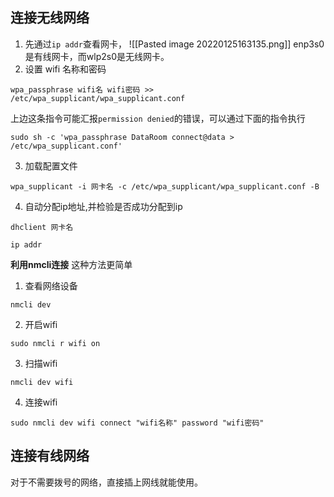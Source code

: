 ## 连接无线网络
1. 先通过`ip addr`查看网卡，
![[Pasted image 20220125163135.png]]
enp3s0是有线网卡，而wlp2s0是无线网卡。
2. 设置 wifi 名称和密码
```shell
wpa_passphrase wifi名 wifi密码 >> /etc/wpa_supplicant/wpa_supplicant.conf
```
上边这条指令可能汇报`permission denied`的错误，可以通过下面的指令执行
```shell
sudo sh -c 'wpa_passphrase DataRoom connect@data > /etc/wpa_supplicant.conf'
```
3. 加载配置文件
```shell
wpa_supplicant -i 网卡名 -c /etc/wpa_supplicant/wpa_supplicant.conf -B
```
4. 自动分配ip地址,并检验是否成功分配到ip
```shell
dhclient 网卡名

ip addr
```

**利用nmcli连接**
这种方法更简单
1. 查看网络设备
```shell
nmcli dev
```
2. 开启wifi
```shell
sudo nmcli r wifi on
```
3. 扫描wifi
```shell
nmcli dev wifi
```
4. 连接wifi
```shell
sudo nmcli dev wifi connect "wifi名称" password "wifi密码"
```


## 连接有线网络
对于不需要拨号的网络，直接插上网线就能使用。